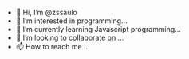 - 👋 Hi, I’m @zssaulo
- 👀 I’m interested in programming...
- 🌱 I’m currently learning Javascript programming...
- 💞️ I’m looking to collaborate on ...
- 📫 How to reach me ...

<!---
zssaulo/zssaulo is a ✨ special ✨ repository because its `README.md` (this file) appears on your GitHub profile.
You can click the Preview link to take a look at your changes.
--->
